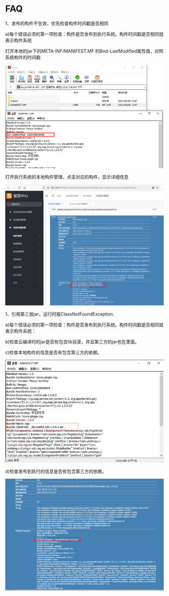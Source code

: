 # FAQ

1、发布的构件不生效，优先检查构件时间戳是否相同

a\)每个错误必须的第一项检查：构件是否发布到执行系统。构件时间戳是否相同就表示构件系统

打开本地的jar下的META-INF/MANIFEST.MF 的Bnd-LastModified属性值，对照系统构件的时间戳

![&#x672C;&#x5730;&#x6784;&#x4EF6;](../../.gitbook/assets/image%20%2839%29.png)

打开执行系统的本地构件管理，点击对应的构件，显示详细信息

![&#x7CFB;&#x7EDF;&#x751F;&#x6548;&#x7684;&#x6784;&#x4EF6;](../../.gitbook/assets/image%20%2837%29.png)

1、引用第三放jar，运行时报ClassNotFoundException.

a\)每个错误必须的第一项检查：构件是否发布到执行系统。构件时间戳是否相同就表示构件系统：

b\)检查云编译时的jar是否有包含lib目录，并且第三方的jar也在里面。

c\)检查本地构件的信息是否有包含第三方的依赖。

![&#x4F9D;&#x8D56;&#x4E86;&#x7B2C;&#x4E09;&#x65B9;&#x7684;jar](../../.gitbook/assets/image%20%2838%29.png)

d\)检查发布到执行的信息是否有包含第三方的依赖。

![&#x4F9D;&#x8D56;&#x7B2C;3&#x65B9;&#x5C5E;&#x6027;&#x4FE1;&#x606F;](../../.gitbook/assets/image%20%2840%29.png)

